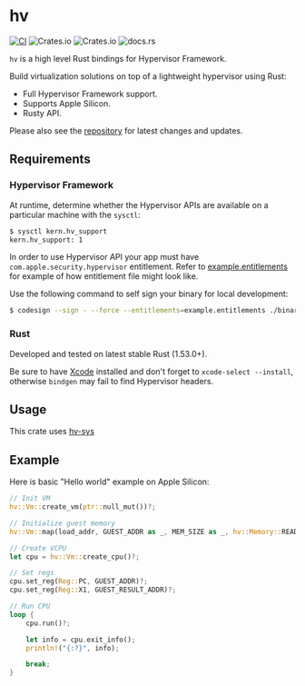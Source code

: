 # hv

[![CI](https://github.com/mxpv/hv/actions/workflows/ci.yml/badge.svg?branch=main)](https://github.com/mxpv/hv/actions/workflows/ci.yml)
![Crates.io](https://img.shields.io/crates/v/hv)
![Crates.io](https://img.shields.io/crates/l/hv)
![docs.rs](https://img.shields.io/docsrs/hv)

`hv` is a high level Rust bindings for Hypervisor Framework.

Build virtualization solutions on top of a lightweight hypervisor using Rust:
- Full Hypervisor Framework support.
- Supports Apple Silicon.
- Rusty API.

Please also see the [repository](https://github.com/mxpv/hv) for latest changes and updates.

## Requirements

### Hypervisor Framework

At runtime, determine whether the Hypervisor APIs are available on a particular machine with the `sysctl`:

```bash
$ sysctl kern.hv_support
kern.hv_support: 1
```

In order to use Hypervisor API your app must have `com.apple.security.hypervisor` entitlement.
Refer to [example.entitlements](example.entitlements) for example of how entitlement file might look like.

Use the following command to self sign your binary for local development:

```bash
$ codesign --sign - --force --entitlements=example.entitlements ./binary
```

### Rust

Developed and tested on latest stable Rust (1.53.0+).

Be sure to have [Xcode](https://developer.apple.com/xcode/) installed and don't forget to `xcode-select --install`,
otherwise `bindgen` may fail to find Hypervisor headers.

## Usage

This crate uses [hv-sys]()

## Example

Here is basic "Hello world" example on Apple Silicon:
```rust
// Init VM
hv::Vm::create_vm(ptr::null_mut())?;

// Initialize guest memory
hv::Vm::map(load_addr, GUEST_ADDR as _, MEM_SIZE as _, hv::Memory::READ)?;

// Create VCPU
let cpu = hv::Vm::create_cpu()?;

// Set regs
cpu.set_reg(Reg::PC, GUEST_ADDR)?;
cpu.set_reg(Reg::X1, GUEST_RESULT_ADDR)?;

// Run CPU
loop {
    cpu.run()?;

    let info = cpu.exit_info();
    println!("{:?}", info);

    break;
}
```

